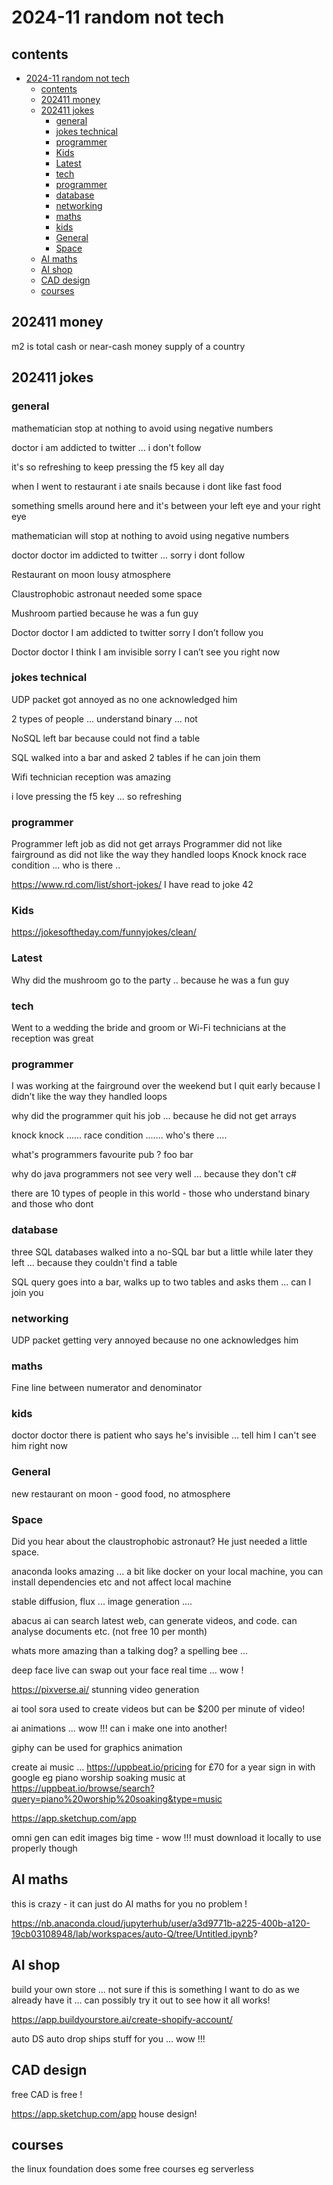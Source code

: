 # 2024-11 random not tech

## contents

- [2024-11 random not tech](#2024-11-random-not-tech)
  - [contents](#contents)
  - [202411 money](#202411-money)
  - [202411 jokes](#202411-jokes)
    - [general](#general)
    - [jokes technical](#jokes-technical)
    - [programmer](#programmer)
    - [Kids](#kids)
    - [Latest](#latest)
    - [tech](#tech)
    - [programmer](#programmer-1)
    - [database](#database)
    - [networking](#networking)
    - [maths](#maths)
    - [kids](#kids-1)
    - [General](#general-1)
    - [Space](#space)
  - [AI maths](#ai-maths)
  - [AI shop](#ai-shop)
  - [CAD design](#cad-design)
  - [courses](#courses)

## 202411 money

m2 is total cash or near-cash money supply of a country

## 202411 jokes

### general

mathematician stop at nothing to avoid using negative numbers

doctor i am addicted to twitter ... i don't follow

it's so refreshing to keep pressing the f5 key all day

when I went to restaurant i ate snails because i dont like fast food

something smells around here and it's between your left eye and your right eye

mathematician will stop at nothing to avoid using negative numbers

doctor doctor im addicted to twitter ... sorry i dont follow

Restaurant on moon lousy atmosphere

Claustrophobic astronaut needed some space

Mushroom partied because he was a fun guy

Doctor doctor I am addicted to twitter sorry I don’t follow you

Doctor doctor I think I am invisible sorry I can’t see you right now

### jokes technical

UDP packet got annoyed as no one acknowledged him

2 types of people ... understand binary ... not

NoSQL left bar because could not find a table

SQL walked into a bar and asked 2 tables if he can join them

Wifi technician reception was amazing

i love pressing the f5 key ... so refreshing

### programmer

Programmer left job as did not get arrays
Programmer did not like fairground as did not like the way they handled loops
Knock knock race condition ... who is there ..

https://www.rd.com/list/short-jokes/  I have read to joke 42

### Kids

https://jokesoftheday.com/funnyjokes/clean/

### Latest

Why did the mushroom go to the party .. because he was a fun guy

### tech

Went to a wedding the bride and groom or Wi-Fi technicians at the reception was great


### programmer

I was working at the fairground over the weekend but I quit early because I didn’t like the way they handled loops 

why did the programmer quit his job ... because he did not get arrays 

knock knock ...... race condition ....... who's there ....

what's programmers favourite pub ?   foo bar 

why do java programmers not see very well ... because they don't c#

there are 10 types of people in this world - those who understand binary and those who dont


### database

three SQL databases walked into a no-SQL bar but a little while later they left ... because they couldn't find a table

SQL query goes into a bar, walks up to two tables and asks them ... can I join you


### networking

UDP packet getting very annoyed because no one acknowledges him


### maths

Fine line between numerator and denominator


### kids

doctor doctor there is patient who says he's invisible ... tell him I can't see him right now


### General

new restaurant on moon - good food, no atmosphere


### Space

Did you hear about the claustrophobic astronaut?
He just needed a little space.


anaconda looks amazing ... a bit like docker on your local machine, you can install dependencies etc and not affect local machine

stable diffusion, flux ... image generation .... 


abacus ai can search latest web, can generate videos, and code. can analyse documents etc.  (not free 10 per month)



whats more amazing than a talking dog? a spelling bee ...



deep face live can swap out your face real time ... wow !



https://pixverse.ai/ stunning video generation


ai tool sora used to create videos but can be $200 per minute of video!


ai animations ... wow !!! can i make one into another!


giphy can be used for graphics animation

create ai music ... https://uppbeat.io/pricing  for £70 for a year  sign in with google eg piano worship soaking music at https://uppbeat.io/browse/search?query=piano%20worship%20soaking&type=music



https://app.sketchup.com/app

omni gen can edit images big time - wow !!! must download it locally to use properly though



## AI maths

this is crazy - it can just do AI maths for you no problem !

https://nb.anaconda.cloud/jupyterhub/user/a3d9771b-a225-400b-a120-19cb03108948/lab/workspaces/auto-Q/tree/Untitled.ipynb?






## AI shop

build your own store ... not sure if this is something I want to do as we already have it ... can possibly try it out to see how it all works!

https://app.buildyourstore.ai/create-shopify-account/

auto DS auto drop ships stuff for you ... wow !!!

## CAD design

free CAD is free ! 

https://app.sketchup.com/app  house design!


## courses

the linux foundation does some free courses eg serverless 